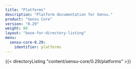 ```yaml
---
title: "Platforms"
description: "Platform documentation for Sensu."
product: "Sensu Core"
version: "0.29"
weight: 80
layout: "base-for-directory-listing"
menu:
  sensu-core-0.29:
    identifier: platforms
---
```


{{< directoryListing "content/sensu-core/0.29/platforms" >}}
